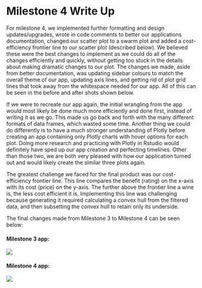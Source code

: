# Milestone 4 Write Up

For milestone 4, we implemented further formatting and design updates/upgrades, wrote in code comments to better our applications documentation, changed our scatter plot to a swarm plot and added a cost-efficiency frontier line to our scatter plot (described below). We believed these were the best changes to implement as we could do all of the changes efficiently and quickly, without getting too stuck in the details about making dramatic changes to our plot. The changes we made, aside from better documentation, was updating sidebar colours to match the overall theme of our app, updating axis lines, and getting rid of plot grid lines that took away from the whitespace needed for our app. All of this can be seen in the before and after shots shown below.  

If we were to recreate our app again, the initial wrangling from the app would most likely be done much more efficiently and done first, instead of writing it as we go. This made us go back and forth with the many different formats of data frames, which wasted some time. Another thing we could do differently is to have a much stronger understanding of Plotly before creating an app containing only Plotly charts with hover options for each plot. Doing more research and practicing with Plotly in Rstudio would definitely have sped up our app creation and perfecting timelines. Other than those two, we are both very pleased with how our application turned out and would likely create the similar three plots again. 

The greatest challenge we faced for the final product was our cost-efficiency frontier line.  This line compares the benefit (rating) on the x-axis with its cost (price) on the y-axis.  The further above the frontier line a wine is, the less cost efficient it is.  Implementing this line was challenging because generating it required calculating a convex hull from the filtered data, and then subsetting the convex hull to retain only its underside.

The final changes made from Milestone 3 to Milestone 4 can be seen below:

#### Milestone 3 app:

![](https://github.com/UBC-MDS/wine_viz_mkpv/blob/master/img/milestone4-before.png)


#### Milestone 4 app:

![](https://github.com/UBC-MDS/wine_viz_mkpv/blob/master/img/milestone4_after.png)

